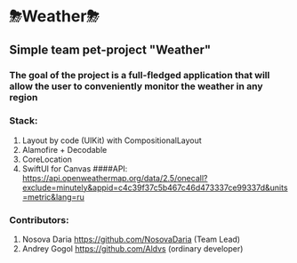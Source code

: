 # ⛈Weather⛈
## Simple team pet-project "Weather"
### The goal of the project is a full-fledged application that will allow the user to conveniently monitor the weather in any region
### Stack:
1. Layout by code (UIKit) with CompositionalLayout
2. Alamofire + Decodable
3. CoreLocation
4. SwiftUI for Canvas
####API: https://api.openweathermap.org/data/2.5/onecall?exclude=minutely&appid=c4c39f37c5b467c46d473337ce99337d&units=metric&lang=ru
### Contributors:
1. Nosova Daria https://github.com/NosovaDaria (Team Lead)
2. Andrey Gogol https://github.com/Aldvs (ordinary developer)

